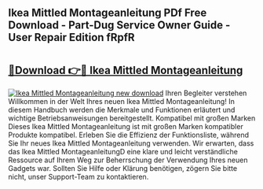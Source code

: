 ## Ikea Mittled Montageanleitung PDf Free Download - Part-Dug Service Owner Guide - User Repair Edition fRpfR

# <h2><a href="http://df8avj.blite.top/?on=Ikea+Mittled+Montageanleitung">🔗Download 👉🔴 Ikea Mittled Montageanleitung</a></h2>

[![Ikea Mittled Montageanleitung new download](https://i.imgur.com/lujVjoI.png)](http://df8avj.blite.top/?on=Ikea+Mittled+Montageanleitung)
Ihren Begleiter verstehen Willkommen in der Welt Ihres neuen Ikea Mittled Montageanleitung! In diesem Handbuch werden die Merkmale und Funktionen erläutert und wichtige Betriebsanweisungen bereitgestellt. Kompatibel mit großen Marken Dieses Ikea Mittled Montageanleitung ist mit großen Marken kompatibler Produkte kompatibel. Erleben Sie die Effizienz der Funktionsliste, während Sie Ihr neues Ikea Mittled Montageanleitung verwenden. Wir erwarten, dass das Ikea Mittled MontageanleitungD eine klare und leicht verständliche Ressource auf Ihrem Weg zur Beherrschung der Verwendung Ihres neuen Gadgets war. Sollten Sie Hilfe oder Klärung benötigen, zögern Sie bitte nicht, unser Support-Team zu kontaktieren.
